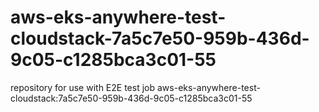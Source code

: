# aws-eks-anywhere-test-cloudstack-7a5c7e50-959b-436d-9c05-c1285bca3c01-55
repository for use with E2E test job aws-eks-anywhere-test-cloudstack:7a5c7e50-959b-436d-9c05-c1285bca3c01-55
